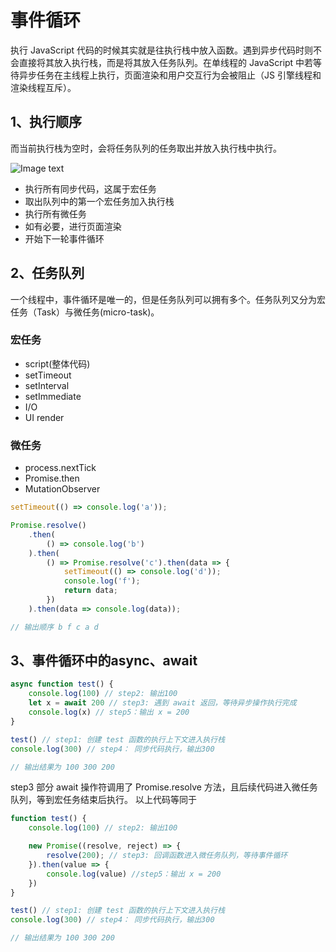 # 事件循环
执行 JavaScript 代码的时候其实就是往执行栈中放入函数。遇到异步代码时则不会直接将其放入执行栈，而是将其放入任务队列。在单线程的 JavaScript 中若等待异步任务在主线程上执行，页面渲染和用户交互行为会被阻止（JS 引擎线程和渲染线程互斥）。

## 1、执行顺序
而当前执行栈为空时，会将任务队列的任务取出并放入执行栈中执行。

![Image text](/浏览器/16740fa4cd9c6937.webp)

- 执行所有同步代码，这属于宏任务
- 取出队列中的第一个宏任务加入执行栈
- 执行所有微任务
- 如有必要，进行页面渲染
- 开始下一轮事件循环

## 2、任务队列
一个线程中，事件循环是唯一的，但是任务队列可以拥有多个。任务队列又分为宏任务（Task）与微任务(micro-task)。

### 宏任务
- script(整体代码)
- setTimeout
- setInterval
- setImmediate
- I/O
- UI render

### 微任务
- process.nextTick
- Promise.then
- MutationObserver

``` javascript
setTimeout(() => console.log('a'));

Promise.resolve()
	.then(
   		() => console.log('b')
	).then(
   		() => Promise.resolve('c').then(data => {
			setTimeout(() => console.log('d'));
			console.log('f');
			return data;
    	})
	).then(data => console.log(data));

// 输出顺序 b f c a d
```

## 3、事件循环中的async、await
```javascript
async function test() {
    console.log(100) // step2: 输出100
    let x = await 200 // step3: 遇到 await 返回，等待异步操作执行完成
    console.log(x) // step5：输出 x = 200
}

test() // step1: 创建 test 函数的执行上下文进入执行栈
console.log(300) // step4： 同步代码执行，输出300

// 输出结果为 100 300 200
```

step3 部分 await 操作符调用了 Promise.resolve 方法，且后续代码进入微任务队列，等到宏任务结束后执行。
以上代码等同于

```javascript
function test() {
    console.log(100) // step2: 输出100

    new Promise((resolve, reject) => {
        resolve(200); // step3: 回调函数进入微任务队列，等待事件循环
    }).then(value => {
        console.log(value) //step5：输出 x = 200
    })
}

test() // step1: 创建 test 函数的执行上下文进入执行栈
console.log(300) // step4： 同步代码执行，输出300

// 输出结果为 100 300 200
```